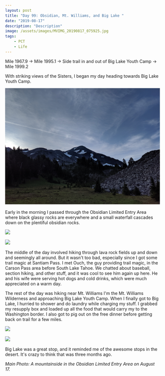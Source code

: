 ```yaml
---
layout: post
title: "Day 99: Obsidian, Mt. Williams, and Big Lake "
date: "2019-08-17"
description: "Description"
image: /assets/images/MVIMG_20190817_075925.jpg
tags:
    - PCT
    - Life
---
```

Mile 1967.9 -> Mile 1995.1 -> Side trail in and out of Big Lake Youth Camp -> Mile 1999.2

With striking views of the Sisters, I began my day heading towards Big Lake Youth Camp.

![](/assets/images/IMG_20190817_072623.jpg)

Early in the morning I passed through the Obsidian Limited Entry Area where black glassy rocks are everywhere and a small waterfall cascades down on the plentiful obsidian rocks.

![](/assets/images/IMG_20190817_074043.jpg)

![](/assets/images/IMG_20190817_075042.jpg)

The middle of the day involved hiking through lava rock fields up and down and seemingly all around. But it wasn't too bad, especially since I got some trail magic at Santiam Pass. I met Ouch, the guy providing trail magic, in the Carson Pass area before South Lake Tahoe. We chatted about baseball, section hiking, and other stuff, and it was cool to see him again up here. He and his wife were serving hot dogs and cold drinks, which were much appreciated on a warm day.

The rest of the day was hiking near Mt. Williams I'm the Mt. Williams Wilderness and approaching Big Lake Youth Camp. When I finally got to Big Lake, I hurried to shower and do laundry while charging my stuff. I grabbed my resupply box and loaded up all the food that would carry my to the Washington border. I also got to pig out on the free dinner before getting back on trail for a few miles. 

![](/assets/images/IMG_20190817_131712.jpg)

![](/assets/images/IMG_20190817_193535.jpg)

Big Lake was a great stop, and it reminded me of the awesome stops in the desert. It's crazy to think that was three months ago.

*Main Photo: A mountainside in the Obsidian Limited Entry Area on August 17.*
